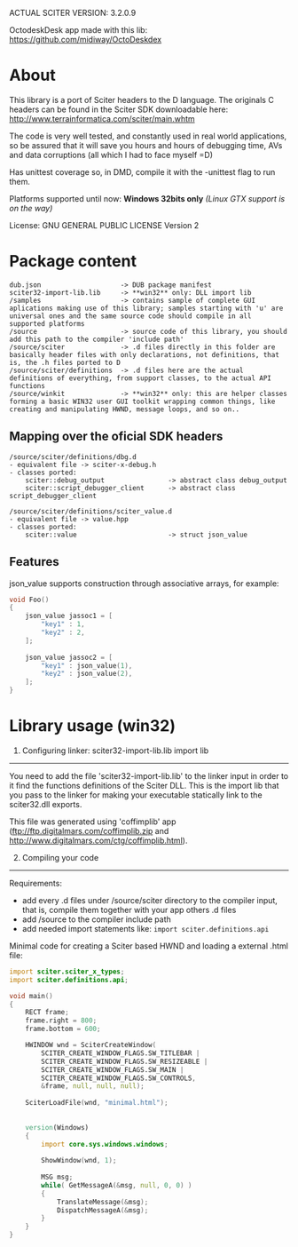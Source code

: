 ACTUAL SCITER VERSION: 3.2.0.9

OctodeskDesk app made with this lib: https://github.com/midiway/OctoDeskdex

About
=====

This library is a port of Sciter headers to the D language. The originals C headers can be found in the Sciter SDK downloadable here: http://www.terrainformatica.com/sciter/main.whtm

The code is very well tested, and constantly used in real world applications, so be assured that it will save you hours and hours of debugging time, AVs and data corruptions (all which I had to face myself =D)

Has unittest coverage so, in DMD, compile it with the -unittest flag to run them.

Platforms supported until now: **Windows 32bits only**
*(Linux GTX support is on the way)*

License: GNU GENERAL PUBLIC LICENSE Version 2


Package content
===============

```
dub.json					-> DUB package manifest
sciter32-import-lib.lib		-> **win32** only: DLL import lib
/samples					-> contains sample of complete GUI aplications making use of this library; samples starting with 'u' are universal ones and the same source code should compile in all supported platforms
/source						-> source code of this library, you should add this path to the compiler 'include path'
/source/sciter				-> .d files directly in this folder are basically header files with only declarations, not definitions, that is, the .h files ported to D
/source/sciter/definitions	-> .d files here are the actual definitions of everything, from support classes, to the actual API functions
/source/winkit				-> **win32** only: this are helper classes forming a basic WIN32 user GUI toolkit wrapping common things, like creating and manipulating HWND, message loops, and so on..
```

Mapping over the oficial SDK headers
------------------------------------

```
/source/sciter/definitions/dbg.d
- equivalent file -> sciter-x-debug.h
- classes ported: 
	sciter::debug_output				-> abstract class debug_output
	sciter::script_debugger_client		-> abstract class script_debugger_client
```
```
/source/sciter/definitions/sciter_value.d
- equivalent file -> value.hpp
- classes ported: 
	sciter::value						-> struct json_value
```

Features
--------

json_value supports construction through associative arrays, for example:

```D
void Foo()
{
	json_value jassoc1 = [
		"key1" : 1,
		"key2" : 2,
	];
	
	json_value jassoc2 = [
		"key1" : json_value(1),
		"key2" : json_value(2),
	];
}
```


Library usage (win32)
=====================

1. Configuring linker: sciter32-import-lib.lib import lib
---------------------------------------------------------

You need to add the file 'sciter32-import-lib.lib' to the linker input in order to it find the functions definitions of the Sciter DLL. This is the import lib that you pass to the linker for making your executable statically link to the sciter32.dll exports.

This file was generated using 'coffimplib' app (ftp://ftp.digitalmars.com/coffimplib.zip and  http://www.digitalmars.com/ctg/coffimplib.html).


2. Compiling your code
----------------------

Requirements:

- add every .d files under /source/sciter directory to the compiler input, that is, compile them together with your app others .d files
- add /source to the compiler include path
- add needed import statements like: ```import sciter.definitions.api```


Minimal code for creating a Sciter based HWND and loading a external .html file:
```D
import sciter.sciter_x_types;
import sciter.definitions.api;

void main()
{
	RECT frame;
	frame.right = 800;
	frame.bottom = 600;

	HWINDOW wnd = SciterCreateWindow(
		SCITER_CREATE_WINDOW_FLAGS.SW_TITLEBAR |
		SCITER_CREATE_WINDOW_FLAGS.SW_RESIZEABLE |
		SCITER_CREATE_WINDOW_FLAGS.SW_MAIN |
		SCITER_CREATE_WINDOW_FLAGS.SW_CONTROLS,
		&frame, null, null, null);
		
	SciterLoadFile(wnd, "minimal.html");
	
	
	version(Windows)
	{
		import core.sys.windows.windows;
		
		ShowWindow(wnd, 1);
		
		MSG msg;
		while( GetMessageA(&msg, null, 0, 0) )
		{
			TranslateMessage(&msg);
			DispatchMessageA(&msg);
		}
	}
}
```
